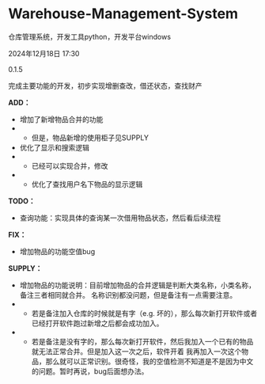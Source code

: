 # Warehouse-Management-System
仓库管理系统，开发工具python，开发平台windows

2024年12月18日 17:30

0.1.5

完成主要功能的开发，初步实现增删查改，借还状态，查找财产

**ADD：**
 - 增加了新增物品合并的功能
 - - 但是，物品新增的使用柜子见SUPPLY
 - 优化了显示和搜索逻辑
 - - 已经可以实现合并，修改
 - - 优化了查找用户名下物品的显示逻辑

**TODO：**
- 查询功能：实现具体的查询某一次借用物品状态，然后看后续流程

**FIX：**
 - 增加物品的功能空值bug

**SUPPLY：**
 - 增加物品的功能说明：目前增加物品的合并逻辑是判断大类名称，小类名称，备注三者相同就合并。
 名称识别都没问题，但是备注有一点需要注意。
 - - 若是备注加入仓库的时候就是有字（e.g. 坏的），那么每次新打开软件或者已经打开软件跑过新增之后都会成功加入。
 - - 若是备注是没有字的，那么每次新打开软件，然后我加入一个已有的物品就无法正常合并。但是加入这一次之后，软件开着
 我再加入一次这个物品，那么就可以正常识别。很奇怪，我的空值检测不知道是不是因为中文的问题。暂时再说，bug后面想办法。